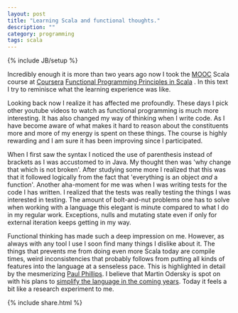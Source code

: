 ```yaml
---
layout: post
title: "Learning Scala and functional thoughts."
description: ""
category: programming
tags: scala
---
```

{% include JB/setup %}

Incredibly enough it is more than two years ago now I took the [MOOC](https://en.wikipedia.org/wiki/Massive_open_online_course) Scala course at [Coursera](https://www.coursera.org/) [Functional Programming Principles in Scala](https://www.coursera.org/course/progfun) .
In this text I try to reminisce what the learning experience was like. 

Looking back now I realize it has affected me profoundly.
These days I pick other youtube videos to watch as functional programming is much more interesting.
It has also changed my way of thinking when I write code.
As I have become aware of what makes it hard to reason about the constituents more and more of my energy is spent on these things.
The course is highly rewarding and I am sure it has been improving since I participated. 

When I first saw the syntax I noticed the use of parenthesis instead of brackets as I was accustomed to in Java.
My thought then was 'why change that which is not broken'.
After studying some more I realized that this was that it followed logically from the fact that 'everything is an object *and* a function'.
Another aha-moment for me was when I was writing tests for the code I has written.
I realized that the tests was really testing the things I was interested in testing.
The amount of bolt-and-nut problems one has to solve when working with a language this elegant is minute compared to what I do in my regular work.
Exceptions, nulls and mutating state even if only for external iteration keeps getting in my way. 

Functional thinking has made such a deep impression on me.
However, as always with any tool I use I soon find many things I dislike about it.
The things that prevents me from doing even more Scala today are compile times, weird inconsistencies that probably follows from putting all kinds of features into the language at a senseless pace.
This is highlighted in detail by the mesmerizing [Paul Phillips](https://www.youtube.com/watch?v=TS1lpKBMkgg).
I believe that Martin Odersky is spot on with his plans to [simplify the language in the coming years](http://www.scala-lang.org/news/roadmap-next).
Today it feels a bit like a research experiment to me. 

{% include share.html %}

